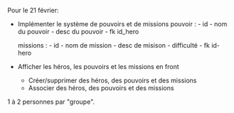 Pour le 21 février:

- Implémenter le système de pouvoirs et de missions
    pouvoir : 
      - id
      - nom du pouvoir
      - desc du pouvoir
      - fk id_hero

    missions :
      - id
      - nom de mission
      - desc de misison
      - difficulté
      - fk id-hero
      
- Afficher les héros, les pouvoirs et les missions en front
  - Créer/supprimer des héros, des pouvoirs et des missions
  - Associer des héros, des pouvoirs et des missions

1 à 2 personnes par "groupe".